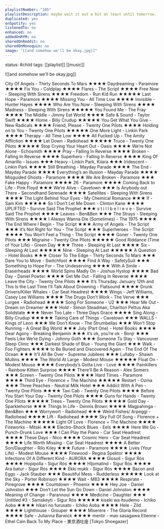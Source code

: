 ```yaml
---
playlistNumber: "185"
playlistDescription: maybe wait it out a bit at least until tomorrow.
duplicated: yes
onSpotify: yes
listenedTo: no
enhanced: no
addedOnRYM: no
sharedOnReddit: no
sharedOnMonoquin: no
image: "[[and somehow we'll be okay.jpg]]"
---
```

status: #child 
tags: [[playlist]] [[music]] 

![[and somehow we'll be okay.jpg]]

City Of Angels - Thirty Seconds To Mars ★★★★
Daydreaming - Paramore ★★★★
Fix You - Coldplay ★★★★
Flares - The Script ★★★★
Free Now - Sleeping With Sirens ★★★★
Freedom - Run Kid Run ★★★★★
Last Hope - Paramore ★★★★
Missing You - All Time Low ★★★★
Invisible - Hunter Hayes ★★★★
Who Are You Now - Sleeping With Sirens ★★★★
Madness - Sleeping With Sirens ★★★★★
You Found Me - The Fray ★★★★
The Middle - Jimmy Eat World ★★★★
Safe & Sound - Taylor Swift ★★★★
Home - Billy Crudup ★★★★★
You Get What You Give - New Radicals ★★★★
Friend, Please - Twenty One Pilots ★★★★
Holding on to You - Twenty One Pilots ★★★★★
One More Light - Linkin Park ★★★★
Therapy - All Time Low ★★★★
All Fucked Up - The Amity Affliction ★★★★
Let Down - Radiohead ★★★★★
Truce - Twenty One Pilots ★★★★★
Stop Crying Your Heart Out - Oasis ★★★★
We’re Not Alone - Echosmith ★★★★
Pray - Falling In Reverse ★★★★
Broken - Falling In Reverse ★★★★
Superhero - Falling In Reverse ★★★★
King Of Amarillo - Issues ★★★
Heavy - Linkin Park, Kiiara ★★★
Iridescent - Linkin Park ★★★★
Still Breathing - Mayday Parade ★★★★
The End - Mayday Parade ★★★★
Everything’s an Illusion - Mayday Parade ★★★★
Misguided Ghosts - Paramore ★★★★
We Are Broken - Paramore ★★★
Fake Happy - Paramore ★★★★
26 - Paramore ★★★★
Coming Back to Life - Pink Floyd ★★★
We’re Alive - Cavetown ★★★
Is Anybody out There -  Secondhand Serenade ★★★★
Satellites - Sleeping With Sirens ★★★★
The Light Behind Your Eyes - My Chemical Romance ★★★
If - Sam Kim ★★★★★
So I Don’t Let Me Down - Clinton Kane ★★★★
UPLIFTED - Survive Said The Prophet ★★★
s t i l l b e l i e v e - Survive Said The Prophet ★★★★
Leaves - Ben&Ben ★★★
The Strays - Sleeping With Sirens ★★★★
I Always Wanna Die (Sometimes) - The 1975 ★★★★
The End Where I Begin - The Script ★★★
Army of Angels - The Script ★★★
It’s Not Right for You - The Script ★★★
Superheroes - The Script ★★★★
You Won’t Feel a Thing - The Script ★★★★
Goner - Twenty One Pilots ★★★ 
Migraine - Twenty One Pilots ★★★★★
Good Riddance (Time of Your Life) - Green Day ★★★
Three - Sleeping At Last ★★★★
Six - Sleeping At Last ★★★★★
Nine - Sleeping At Last ★★★★★
A Question - Hotel Books ★★★
Closer To The Edge - Thirty Seconds To Mars ★★★
Dare You to Move - Switchfoot ★★★★
Find A Way - SafetySuit ★★★
Something to Hope For - The Undeserving ★★★★
With A Smile - Eraserheads ★★★★
World Spins Madly On - Joshua Hyslop ★★★★
Bad Day - Daniel Powter ★★★★
Get Me Out - Falling In Reverse ★★★★
Leave the City - Twenty One Pilots ★★★
It’s Thursday. January 12th and This Is the Last Time I’ll Talk About Drowning - Flatsound ★★★★
Drunk Drivers/Killer Whales - Car Seat Headrest ★★★★
Wings - Jeff Williams, Casey Lee Williams ★★★★
The Drugs Don’t Work - The Verve ★★★
Lurgee - Radiohead ★★★★
Song For Someone - U2 ★★★
Hear Me Out - Dream on Dreamer ★★★
Hold - Simon Steadman, Charlton Pettus Aka Solidstate ★★★
Never Too Late - Three Days Grace ★★★★
Sing Along - Billy Crudup ★★★★★
Taking Care of Things - Cavetown ★★★
WALLS - Kings of Leon ★★★
We Don’t Know - The Strumbellas ★★★
Won’t Stop Running - A Great Big World ★★★
July (Part One) - Hotel Books ★★★★
Dear Agony - Breaking Benjamin ★★★
it’s ok, you’re ok - Bonjr ★★★
Feels Like We’re Dying - Johnny Goth ★★★
Someone To Stay - Vancouver Sleep Clinic ★★★
Darkest Shade of Blue - Young the Giant ★★★
Walk - Foo Fighters ★★★★
to Be Buried and Discovered Again - The End Of The Ocean ★★★
It’ll All Be Over - Supreme Jubilees ★★★
Lullaby - Shawn Mullins ★★★★
The World At Large - Modest Mouse ★★★★★
Float On - Modest Mouse ★★★★
Everybody’s Gotta Live - Love ★★★★
Painkillers - Rainbow Kitten Surprise ★★★★
There’ll Be A Reason - Alex Somers ★★★
Screen - Twenty One Pilots ★★★★
Hard Times - Paramore ★★★★
Third Eye - Florence + The Machine ★★★★★
Restart - Ozma ★★★
Three Peaches - Neutral Milk Hotel ★★★
Addict With A Pen - Twenty One Pilots ★★★★ 
Taxi Cab - Twenty One Pilots ★★★★
Before You Start Your Day - Twenty One Pilots ★★★★
Guns for Hands - Twenty One Pilots ★★★★★
Trees - Twenty One Pilots ★★★★★
Gold Day - Sparklehorse ★★★
Things In Life - Dennis Brown ★★★★
Magpahinga - Ben&Ben ★★★
Worrywort - Radiohead ★★★
Weird Fishes/ Arpeggi - Radiohead ★★★★
Lift - Radiohead ★★★★
Sky Full Of Song - Florence + The Machine ★★★★★
Light Of Love - Florence + The Machine ★★★★
Fireworks - Mitski ★★★
Electro-Shock Blues - Eels ★★★★
Here We Go - Punch-Drunk Love ★★★
I Can Play the Piano - Car Seat Headrest ★★★★
These Days - Nico ★★★★
Cosmic Hero - Car Seat Headrest ★★★★
Life Worth Missing - Car Seat Headrest ★★★★
A Better Son/Daughter - Rilo Kiley ★★★
Future - Paramore ★★★★
Lives (Your Life) - Modest Mouse ★★★★
Firewood - Regina Spektor ★★★★
Infections Of A Different Kind - AURORA ★★★★
Glosoli - Sigur Rós ★★★★
Hopipolla - Sigur Rós ★★★★
Hljomalind - Sigur Rós ★★★★
Ara batur - Sigur Rós ★★★★
Ekki mukk - Sigur Rós ★★★★
Bacon and Eggs - Jack Stauber ★★★
Beautiful Mess - Rudderless ★★★★★
Look at the Sky - Porter Robinson ★★★★
Wait - M83 ★★★★
Respirate - Pinegrove ★★★★
Countdown - Phoenix ★★★★
Hey Joe - Daniel Johnston ★★★
Don’t Let the Sun Go Down - Daniel Johnston ★★★★
Meaning of Change - Parannoul ★★★★
Medicine - Daughter ★★★
Untitled #3 - Samskeyti - Sigur Rós ★★★★★
kiseki wa itsudemo - Ichiko Aoba ★★★★
hikari no furusato - Ichiko Aoba ★★★★
Hele - Zild ★★★★
Lighthouse - Grouper ★★★★
Miserere - The Gloria Record ★★★★
Safe - Julianna Barwick ★★★★
mentir - mao sasagawa
Etienne - Ethel Cain
Back To My Place - 東京酒吐座 [Tokyo Shoegazer]

